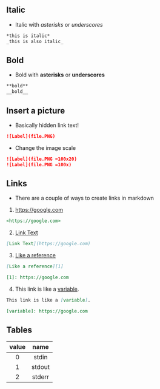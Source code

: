 ## Italic
* Italic with *asterisks* or _underscores_
```md
*this is italic*
_this is also italic_
```

## Bold
* Bold with **asterisks** or __underscores__
```md
**bold**
__bold__
```

## Insert a picture
* Basically hidden link text!
```md
![Label](file.PNG)
```
* Change the image scale
```md
![Label](file.PNG =100x20)
![Label](file.PNG =100x)
```

## Links
* There are a couple of ways to create links in markdown
1. <https://google.com>
```md
<https://google.com>
```
2. [Link Text](https://google.com)
```md
[Link Text](https://google.com)
```
3. [Like a reference][1]

[1]: https://google.com

```md
[Like a reference][1]

[1]: https://google.com
```
4. This link is like a [variable].


[variable]: https://google.com

```md
This link is like a [variable].

[variable]: https://google.com
```

## Tables
| value | name   |
|:-----:|:------:|
| 0     | stdin  |
| 1     | stdout |
| 2     | stderr |
